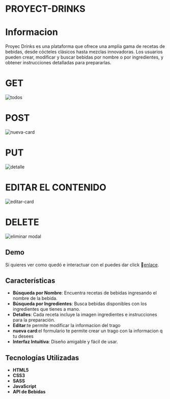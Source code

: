 # PROYECT-DRINKS

# Informacion 
Proyec Drinks es una plataforma que ofrece una amplia gama de recetas de bebidas, desde cócteles clásicos hasta mezclas innovadoras. Los usuarios pueden crear, modificar y buscar bebidas por nombre o por ingredientes, y obtener instrucciones detalladas para prepararlas.


# GET
![todos](https://github.com/maribelcongo/proyect-drinks/assets/123903736/3443154d-3d61-4fd0-8b5e-9069f46e189d)

# POST
![nueva-card](https://github.com/maribelcongo/proyect-drinks/assets/123903736/d08f8123-f136-4d98-bd23-d3311acf14c9)

# PUT
![detalle](https://github.com/maribelcongo/proyect-drinks/assets/123903736/b60ea1ad-7d19-473d-8d2b-b1006acd2d84)

# EDITAR EL CONTENIDO 
![editar-card](https://github.com/maribelcongo/proyect-drinks/assets/123903736/0b0dd551-415a-4daa-8b81-49bdda99fb76)


# DELETE
![eliminar modal](https://github.com/maribelcongo/proyect-drinks/assets/123903736/dd63b2e7-ccc0-48e4-ad40-f76c0bd6f10f)


## Demo
Si quieres ver como quedó e interactuar con el  puedes dar click 💓[enlace](https://maribelcongo.github.io/proyect-drinks/).

  

## Características

- **Búsqueda por Nombre**: Encuentra recetas de bebidas ingresando el nombre de la bebida.
- **Búsqueda por Ingredientes**: Busca bebidas disponibles con los ingredientes que tienes a mano.
- **Detalles**: Cada receta incluye la imagen ingredientes e instrucciones  para la preparación.
- **Editar**:te permite modificar la informacion del trago
- **nueva card**:el formulario te permite crear un trago con la informacion q tu desees
- **Interfaz Intuitiva**: Diseño amigable y fácil de usar.


## Tecnologías Utilizadas

- **HTML5**
- **CSS3**
- **SASS**
- **JavaScript**
- **API de Bebidas**
  

